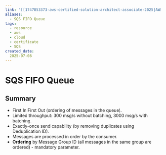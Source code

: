 ```yaml
---
link: "[[1747853373-aws-certified-solution-architect-associate-2025|AWS Certified Solution Architect Associate 2025]]"
aliases: 
  - SQS FIFO Queue
tags:
  - resource
  - aws
  - cloud
  - certificate
  - SQS
created_date:
  2025-07-08
---
```

# SQS FIFO Queue
## Summary
- First In First Out (ordering of messages in the queue).
- Limited throughput: 300 msg/s without batching, 3000 msg/s with batching.
- Exactly-once send capability (by removing duplicates using Deduplication ID).
- Messages are processed in order by the consumer.
- **Ordering** by Message Group ID (all messages in the same group are ordered) - mandatory parameter.

